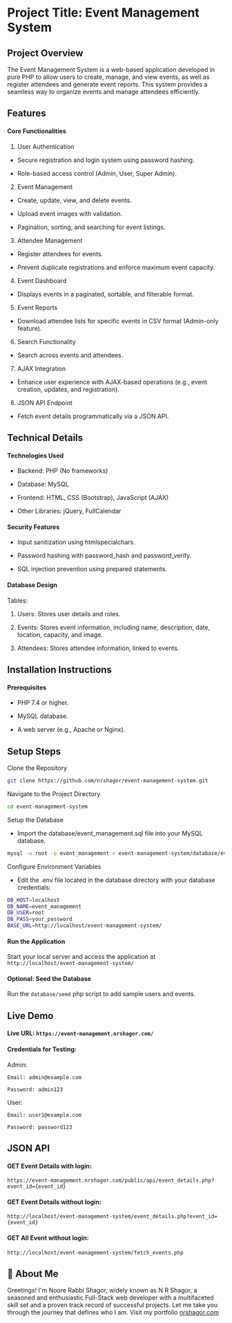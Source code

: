 # Project Title: Event Management System

## Project Overview

The Event Management System is a web-based application developed in pure PHP to allow users to create, manage, and view events, as well as register attendees and generate event reports. This system provides a seamless way to organize events and manage attendees efficiently.

## Features

#### Core Functionalities

1. User Authentication

- Secure registration and login system using password hashing.

- Role-based access control (Admin, User, Super Admin).

2. Event Management

- Create, update, view, and delete events.

- Upload event images with validation.

- Pagination, sorting, and searching for event listings.

3. Attendee Management

- Register attendees for events.

- Prevent duplicate registrations and enforce maximum event capacity.

4. Event Dashboard

- Displays events in a paginated, sortable, and filterable format.

5. Event Reports

- Download attendee lists for specific events in CSV format (Admin-only feature).

6. Search Functionality

- Search across events and attendees.

7. AJAX Integration

- Enhance user experience with AJAX-based operations (e.g., event creation, updates, and registration).

8. JSON API Endpoint

- Fetch event details programmatically via a JSON API.

## Technical Details

#### Technologies Used

- Backend: PHP (No frameworks)

- Database: MySQL

- Frontend: HTML, CSS (Bootstrap), JavaScript (AJAX)

- Other Libraries: jQuery, FullCalendar

#### Security Features

- Input sanitization using htmlspecialchars.

- Password hashing with password_hash and password_verify.

- SQL injection prevention using prepared statements.

#### Database Design

Tables:

1. Users: Stores user details and roles.

2. Events: Stores event information, including name, description, date, location, capacity, and image.

3. Attendees: Stores attendee information, linked to events.

## Installation Instructions

#### Prerequisites

- PHP 7.4 or higher.

- MySQL database.

- A web server (e.g., Apache or Nginx).

## Setup Steps

Clone the Repository

```bash
git clone https://github.com/nrshagor/event-management-system.git
```

Navigate to the Project Directory

```bash
cd event-management-system
```

Setup the Database

- Import the database/event_management.sql file into your MySQL database.

```bash
mysql -u root -p event_management < event-management-system/database/event_management.sql
```

Configure Environment Variables

- Edit the .env file located in the database directory with your database credentials:

```bash
DB_HOST=localhost
DB_NAME=event_management
DB_USER=root
DB_PASS=your_password
BASE_URL=http://localhost/event-management-system/
```

#### Run the Application

Start your local server and access the application at `http://localhost/event-management-system/`

#### Optional: Seed the Database

Run the `database/seed` php script to add sample users and events.

## Live Demo

#### Live URL: `https://event-management.nrshagor.com/`

#### Credentials for Testing:

Admin:

```
Email: admin@example.com

Password: admin123
```

User:

```
Email: user1@example.com

Password: password123
```

## JSON API

#### GET Event Details with login:

`https://event-management.nrshagor.com/public/api/event_details.php?event_id={event_id}`

#### GET Event Details without login:

`http://localhost/event-management-system/event_details.php?event_id={event_id}`

#### GET All Event without login:

`http://localhost/event-management-system/fetch_events.php`

## 🚀 About Me

Greetings! I'm Noore Rabbi Shagor, widely known as N R Shagor, a seasoned and enthusiastic Full-Stack web developer with a multifaceted skill set and a proven track record of successful projects. Let me take you through the journey that defines who I am.
Visit my portfolio [nrshagor.com](https://nrshagor.com/)
